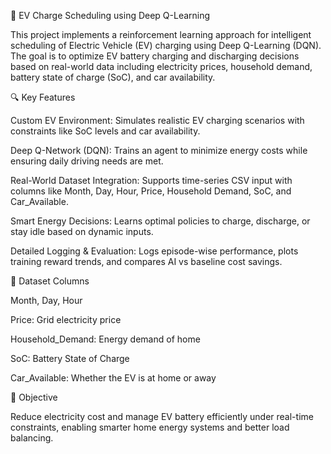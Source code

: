 🚗 EV Charge Scheduling using Deep Q-Learning

This project implements a reinforcement learning approach for intelligent scheduling of Electric Vehicle (EV) charging using Deep Q-Learning (DQN). The goal is to optimize EV battery charging and discharging decisions based on real-world data including electricity prices, household demand, battery state of charge (SoC), and car availability.

🔍 Key Features

Custom EV Environment: Simulates realistic EV charging scenarios with constraints like SoC levels and car availability.

Deep Q-Network (DQN): Trains an agent to minimize energy costs while ensuring daily driving needs are met.

Real-World Dataset Integration: Supports time-series CSV input with columns like Month, Day, Hour, Price, Household Demand, SoC, and Car_Available.

Smart Energy Decisions: Learns optimal policies to charge, discharge, or stay idle based on dynamic inputs.

Detailed Logging & Evaluation: Logs episode-wise performance, plots training reward trends, and compares AI vs baseline cost savings.

📁 Dataset Columns

Month, Day, Hour

Price: Grid electricity price

Household_Demand: Energy demand of home

SoC: Battery State of Charge

Car_Available: Whether the EV is at home or away

🧠 Objective

Reduce electricity cost and manage EV battery efficiently under real-time constraints, enabling smarter home energy systems and better load balancing.

